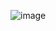 ![image](https://github.com/pabloDYEL/ESTATICA-47-FIVERR/assets/116923433/aaad9b91-4b62-47e1-9389-5d9cc849c377)
